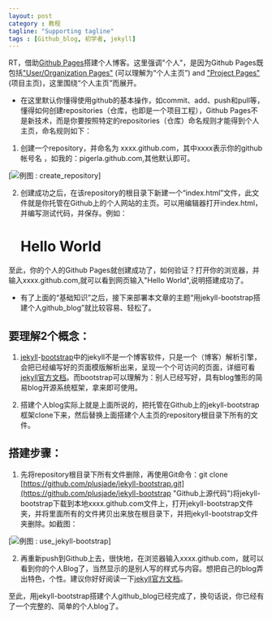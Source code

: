 ```yaml
---
layout: post
category : 教程
tagline: "Supporting tagline"
tags : [Github_blog, 初学者, jekyll]
---
```


RT，借助[Github Pages](https://pages.github.com/)搭建个人博客。这里强调"个人"，是因为Github Pages既包括["User/Organization Pages"](https://help.github.com/articles/user-organization-and-project-pages "点击可查看官方文档说明")
(可以理解为“个人主页”) and ["Project Pages"](https://help.github.com/articles/user-organization-and-project-pages "点击可查看官方文档说明")(项目主页)，这里围绕“个人主页”而展开。

<!--break-->


- 在这里默认你懂得使用github的基本操作，如commit、add、push和pull等，懂得如何创建repositories（仓库，也即是一个项目工程），Github Pages不是新技术，而是你要按照特定的repositories（仓库）命名规则才能得到个人主页，命名规则如下：

1. 创建一个repository，并命名为 xxxx.github.com，其中xxxx表示你的github帐号名 ，如我的：pigerla.github.com,其他默认即可。

[![例图 : create_repository](http://pigerla.com/assets/images/20130612/create_repository.jpg)]

2. 创建成功之后，在该repository的根目录下新建一个“index.html”文件，此文件就是你托管在Github上的个人网站的主页。可以用编辑器打开index.html，并编写测试代码，并保存。例如：
	<h1>Hello World</h1>

至此，你的个人的Github Pages就创建成功了，如何验证？打开你的浏览器，并输入xxxx.github.com,就可以看到网页输入"Hello World",说明搭建成功了。

- 有了上面的“基础知识”之后，接下来部署本文章的主题“用jekyll-bootstrap搭建个人github_blog”就比较容易、轻松了。

## 要理解2个概念：

1. [jekyll](http://jekyllrb.com/docs/home/ "点击可查看此Blog中官方文档说明文章")-[bootstrap](http://jekyllbootstrap.com/ "点击可查看官方文档说明")中的jekyll不是一个博客软件，只是一个（博客）解析引擎，会把已经编写好的页面模版解析出来，呈现一个个可访问的页面，详细可看[jekyll官方文档](http://jekyllrb.com/docs/home/ "点击可查看此Blog中官方文档说明文章")。而bootstrap可以理解为：别人已经写好，具有blog雏形的简易blog开源系统框架，拿来即可使用。

2. 搭建个人blog实际上就是上面所说的，把托管在Github上的jekyll-bootstrap框架clone下来，然后替换上面搭建个人主页的repository根目录下所有的文件。

## 搭建步骤：


1. 先将repository根目录下所有文件删除，再使用Git命令：git clone [https://github.com/plusjade/jekyll-bootstrap.git](https://github.com/plusjade/jekyll-bootstrap "Github上源代码")将jekyll-bootstrap下载到本地xxxx.github.com文件上，打开jekyll-bootstrap文件夹，并将里面所有的文件拷贝出来放在根目录下，并把jekyll-bootstrap文件夹删除。如截图：

[![例图 : use_jekyll-bootstrap](http://pigerla.com/assets/images/20130612/use_jekyll-bootstrap.jpg)]

2. 再重新push到Github上去，很快地，在浏览器输入xxxx.github.com，就可以看到你的个人Blog了，当然显示的是别人写的样式与内容。想把自己的blog弄出特色，个性。建议你好好阅读一下[jekyll官方文档](http://jekyllrb.com/docs/home/ "点击可查看官方文档")。

至此，用jekyll-bootstrap搭建个人github_blog已经完成了，换句话说，你已经有了一个完整的、简单的个人blog了。